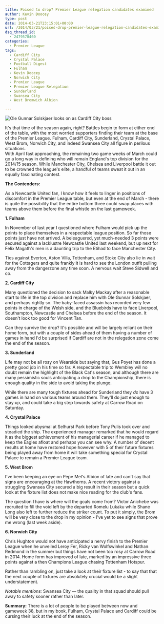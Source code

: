 ```yaml
---
title: Poised to drop? Premier League relegation candidates examined
author: Kevin Doocey
type: post
date: 2014-03-21T23:15:01+00:00
url: /2014/03/21/poised-drop-premier-league-relegation-candidates-examined/
dsq_thread_id:
  - 2479570460
categories:
  - Premier League
tags:
  - Cardiff City
  - Crystal Palace
  - Football Digest
  - Fulham
  - Kevin Doocey
  - Norwich City
  - Premier League
  - Premier League Relegation
  - Sunderland
  - Swansea City
  - West Bromwich Albion

---
```

![Ole Gunnar Solskjaer looks on as Cardiff City boss](/wp-content/uploads/2014/03/Ole-Gunnar-Solskjaer-Cardiff.jpg)

It's that time of the season again, right? Battles begin to form at either end of the table, with the most worried supporters finding their team at the base of the Premier League. Fulham, Cardiff City, Sunderland, Crystal Palace, West Brom, Norwich City, and indeed Swansea City all figure in perilous situations.   
With April fast approaching, the remaining two game weeks of March could go a long way in defining who will remain England's top division for the 2014/15 season. While Manchester City, Chelsea and Liverpool battle it out to be crowned the league's elite, a handful of teams sweat it out in <!--more--> an equally fascinating contest.

**The Contenders:**

As a Newcastle United fan, I know how it feels to linger in positions of discomfort in the Premier League table, but even at the end of March - there is quite the possibility that the entire bottom three could swap places with teams above them before the final whistle on the last gameweek.

**1. Fulham**

In November of last year I questioned where Fulham would pick up the points to place themselves in a respectable league position. So far those points just have not arrived. A beleaguered, yet much-needed 3 points were secured against a lacklustre Newcastle United last weekend, but up next for Felix Magath's men is a daunting trip to the Etihad to face Manchester City.

Ties against Everton, Aston Villa, Tottenham, and Stoke City also lie in wait for the Cottagers and quite frankly it is hard to see the London outfit pulling away from the dangerzone any time soon. A nervous wait Steve Sidwell and co.

**2. Cardiff City**

Many questioned the decision to sack Malky Mackay after a reasonable start to life in the top division and replace him with Ole Gunnar Solskjaer, and perhaps rightly so. The baby-faced assassin has recorded very few points in charge of the Welsh side, and the Bluebirds have to face Liverpool, Southampton, Newcastle and Chelsea before the end of the season. It doesn't look too good for Vincent Tan.

Can they survive the drop? It's possible and will be largely reliant on their home form, but with a couple of sides ahead of them having a number of games in hand I'd be surprised if Cardiff are not in the relegation zone come the end of the season.

**3. Sunderland**

Life may not be all rosy on Wearside but saying that, Gus Poyet has done a pretty good job in his time so far. A respectable trip to Wembley will no doubt remain the highlight of the Black Cat's season, and although there are many pessimistic souls anticipating a drop to the Championship, there is enough quality in the side to avoid taking the plunge.

While there are many tough fixtures ahead for Sunderland they _do_ have 3 games in hand on various teams around them. They'll do just enough to stay up, and could take a big step towards safety at Carrow Road on Saturday.

**4. Crystal Palace**

Things looked abysmal at Selhurst Park before Tony Pulis took over and steadied the ship. The experienced manager remarked that he would regard it as the biggest achievement of his managerial career if he managed to keep the Eagles afloat and perhaps you can see why. A number of decent results at home have restored hope however with 5 of their future fixtures being played away from home it will take something special for Crystal Palace to remain a Premier League team.

**5. West Brom**

I've been keeping an eye on Pepe Mel's Albion of late and can't say that signs are encouraging at the Hawthorns. A recent victory against a struggling Swansea City secured a big result in their season but a quick look at the fixture list does not make nice reading for the club's fans. 

The question I have is where will the goals come from? Victor Anichebe was recruited to fill the void left by the departed Romelu Lukaku while Shane Long also left to further reduce the striker count. To put it simply, the Brom will be very close to the drop in my opinion - I've yet to see signs that prove me wrong (last week aside).

**6. Norwich City**

Chris Hughton would not have anticipated a nervy finish to the Premier League when he unveiled Leroy Fer, Ricky van Wolfswinkel and Nathan Redmond in the summer but things have not been too rosy at Carrow Road in 2014. Home form has improved of late, marked by an impressive three points against a then Champions League chasing Tottenham Hotspur.

Rather than rambling on, just take a look at their fixture list - to say that that the next couple of fixtures are absolutely crucial would be a slight understatement.

_Notable mentions:_ Swansea City — the quality in that squad should pull away to safety sooner rather than later.

**Summary:** There is a lot of people to be played between now and gameweek 38, but in my book, Fulham, Crystal Palace and Cardiff could be cursing their luck at the end of the season.
